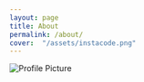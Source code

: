 ```yaml
---
layout: page
title: About
permalink: /about/
cover:  "/assets/instacode.png"
---
```


<img src="{{ site.baseurl }}/assets/profile-placeholder.gif" title="Profile Picture" class="profile">

